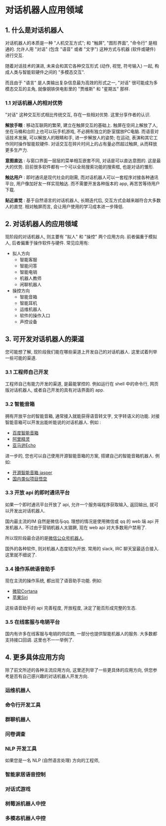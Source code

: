 # 对话机器人应用领域

##  1. 什么是对话机器人

对话机器人的本质是一种 "人机交互方式"; 和 "触屏", "图形界面", "命令行" 是相通的. 允许人用 "对话" (包含 "语音" 或者 "文字") 这种方式与机器 (软件或硬件) 进行交互.

随着对话技术的演进, 未来会和其它各种交互形式 (动作, 视觉, 符号输入) 一起, 构成人类与智能软硬件之间的 "多模态交互". 

而且由于 "语言" 是人类输出复杂信息最为高效的形式之一, "对话" 很可能成为多模态交互的主角, 就像钢铁侠电影里的 "贾维斯" 和 "星期五" 那样.

### 1.1 对话机器人的相对优势

"对话" 这种交互形式相比传统交互, 存在一些相对优势. 这里分享作者的认识.

__解放手眼__ : 移动互联网的繁荣, 建立在触屏交互的基础上. 触屏在空间上解放了人, 坐在马桶和台阶上也可以玩手机游戏, 不必拥有独立的卧室摆放PC电脑. 而语音对话技术发展, 可以解放人的眼睛和手, 进一步解放人的姿势; 在运动, 表演和其它工作同时操作智能软硬件. 对话交互在碎片时间上的占有量必然超过触屏, 从而释放更多生产力.

__意图直达__ : 与窗口界面一层层的菜单相互嵌套不同, 对话是可以直达意图的. 这是最大的优势. 目前很多软件都有一个可以全局搜索功能的搜索框, 也是对话的雏形. 

__触达用户__ : 即时通讯是现代社会的刚需, 而对话机器人可以一套程序对接各种通讯平台, 用户像加好友一样实现触达. 而不需要开发各种版本的 app, 再苦苦等待用户下载.

__贴近直觉__ : 基于自然语言的对话机器人, 长期迭代后, 交互方式会越来越符合大多数人的直觉. 相对触屏而言, 会让用户使用的学习成本进一步降低.

##  2. 对话机器人的应用领域

现阶段的对话机器人, 则主要有 "拟人" 和 "操控" 两个应用方向. 前者偏重于模拟人, 后者偏重于操作软件与硬件. 常见应用有:

-   拟人方向
    -   智能客服
    -   智能问答
    -   智能电销
    -   机器人教师
    -   闲聊机器人
-   操控方向
    -   智能音箱
    -   智能耳机
    -   运维机器人
    -   软件的操作入口
    -   声控设备



## 3. 可开发对话机器人的渠道

您可能想了解, 现阶段我们能在哪些渠道上开发自己的对话机器人. 这里试着列举一些可能的渠道. 

### 3.1 工程师自己开发

工程师自己有能力开发的渠道, 是最能掌控的. 例如运行在 shell 中的命令行, 网页版对话机器人, 或者自己开发的具有对话界面的 app. 

### 3.2 智能音箱

拥有开放平台的智能音箱, 通常接入就能获得语音转文字, 文字转语义的功能. 对接智能音箱可以开发出能听能说的对话机器人. 例如 : 

* [百度智能音箱](https://dueros.baidu.com/open)
* [阿里精灵](https://aligenie.com/doc/357834)
* [亚马逊Echo](https://developer.amazon.com/) 

进一步的, 您也可以自己使用开源智能音箱的方案, 搭建自己的智能音箱机器人. 例如:

* [开源智能音箱 jasper](http://jasperproject.github.io/)
* [国内类似项目悟空](https://github.com/wzpan/wukong-robot)

### 3.3 开放 api 的即时通讯平台

如果一个即时通讯平台开放了 api, 允许一个服务端程序获取输入, 返回输出, 就可以开发出对话机器人.

国内最主流的IM 自然是微信与qq. 理想的情况是使用微信或 qq 的 web 端 api 开发机器人. 不过由于营销机器人太猖獗, 现在 web api 对大多数用户禁用了. 

所以现阶段最合适的是[微信公众号机器人](https://open.weixin.qq.com/cgi-bin/frame?t=home/mp_tmpl&lang=zh_CN).

国外的各种软件, 则对机器人态度较为开放. 常用的 slack, IRC 聊天室最适合接入. 这里就不细说了.

### 3.4 操作系统语音助手

现在主流的操作系统, 都出现了语音助手功能. 例如: 

* [微软Cortana](https://developer.microsoft.com/zh-cn/cortana)
* [苹果Siri](https://developer.apple.com/siri/)

这些语音助手的 api 完善程度, 开放程度, 决定了能否形成完整的生态.

### 3.5 在线客服与电销平台

国内有许多在线客服与电销的供应商, 一部分也提供智能机器人的服务. 大多数都支持接口回调. 这里也不一一举例了. 

## 4. 更多具体应用方向

除了前文所述的各种主流应用方向, 这里还列举了一些更具体的应用方向, 供您参考是否有自己感兴趣的对话机器人开发方向.

### 运维机器人



### 命令行开发工具

### 群聊机器人

### 问卷调查

### NLP 开发工具

如果您是一名 NLP (自然语言处理) 方向的工程师, 

### 智能家居语音控制

### 对话式游戏

### 树莓派机器人中控

### 多模态机器人中控

